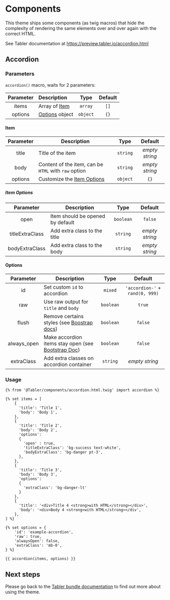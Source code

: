 # Components

This theme ships some components (as twig macros) that hide the complexity of rendering the same elements over and over again with the correct HTML.

See Tabler documentation at https://preview.tabler.io/accordion.html

## Accordion

### Parameters
`accordion()` macro, waits for 2 parameters:

| Parameter | Description                |   Type   | Default |
|:---------:|:---------------------------|:--------:|:-------:|
|   items   | Array of [Item](#Item)     | `array`  |  `[]`   |
|  options  | [Options](#Options) object | `object` |  `{}`   |

#### Item
| Parameter | Description                                          |   Type   |    Default     |
|:---------:|------------------------------------------------------|:--------:|:--------------:|
|   title   | Title of the item                                    | `string` | _empty string_ |
|   body    | Content of the item, can be `HTML` with `raw` option | `string` | _empty string_ |
|  options  | Customize the [Item Options](#Item-Options)          | `object` |      `{}`      |

##### Item Options
|    Parameter    | Description                      |   Type    |    Default     |
|:---------------:|----------------------------------|:---------:|:--------------:|
|      open       | Item should be opened by default | `boolean` |    `false`     |
| titleExtraClass | Add extra class to the title     | `string`  | _empty string_ |
| bodyExtraClass  | Add extra class to the body      | `string`  | _empty string_ |

#### Options
|  Parameter  | Description                                                                                                               |   Type    |             Default             |
|:-----------:|---------------------------------------------------------------------------------------------------------------------------|:---------:|:-------------------------------:|
|     id      | Set custom `id` to accordion                                                                                              |  `mixed`  | `'accordion-'` + `rand(0, 999)` |                                        
|     raw     | Use raw output for `title` and `body`                                                                                     | `boolean` |             `true`              |                                        
|    flush    | Remove certains styles (see [Boostrap docs](https://getbootstrap.com/docs/5.0/components/accordion/#flush))               | `boolean` |             `false`             | 
| always_open | Make accordion items stay open (see [Bootstrap Doc](https://getbootstrap.com/docs/5.0/components/accordion/#always-open)) | `boolean` |             `false`             |   
| extraClass  | Add extra classes on accordion container                                                                                  | `string`  |         _empty string_          |      

### Usage

```twig
{% from '@Tabler/components/accordion.html.twig' import accordion %}

{% set items = [
    {
      'title': 'Title 1',
      'body': 'Body 1',
    },
    {
      'title': 'Title 2',
      'body': 'Body 2',
      'options':
      {
        'open' : true,
        'titleExtraClass': 'bg-success text-white',
        'bodyExtraClass': 'bg-danger pt-3',
      },
    },
    {
      'title': 'Title 3',
      'body': 'Body 3',
      'options':
      {
        'extraClass': 'bg-danger-lt'
      }
    },
    {
      'title': '<div>Title 4 <strong>with HTML</strong></div>',
      'body': '<div>Body 4 <strong>with HTML</strong></div',
    },
] %}

{% set options = {
    'id': 'example-accordion',
    'raw': true,
    'alwaysOpen': false,
    'extraClass': 'mb-0',
} %}

{{ accordion(items, options) }}
```

## Next steps

Please go back to the [Tabler bundle documentation](index.md) to find out more about using the theme.
